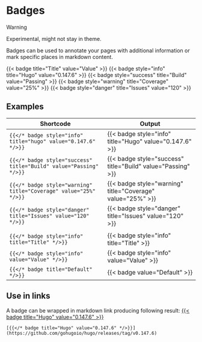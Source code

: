 # Badges

> [!WARNING]
> Experimental, might not stay in theme.

Badges can be used to annotate your pages with additional information or mark specific places in markdown content.

{{< badge title="Title" value="Value" >}}
{{< badge style="info" title="Hugo" value="0.147.6" >}}
{{< badge style="success" title="Build" value="Passing" >}}
{{< badge style="warning" title="Coverage" value="25%" >}}
{{< badge style="danger" title="Issues" value="120" >}}

## Examples

| Shortcode | Output |
| --        | --     |
| `{{</* badge style="info" title="hugo" value="0.147.6" */>}}`     | {{< badge style="info" title="Hugo" value="0.147.6" >}}     |
| `{{</* badge style="success" title="Build" value="Passing" */>}}` | {{< badge style="success" title="Build" value="Passing" >}} |
| `{{</* badge style="warning" title="Coverage" value="25%" */>}}`  | {{< badge style="warning" title="Coverage" value="25%" >}}  |
| `{{</* badge style="danger" title="Issues" value="120" */>}}`     | {{< badge style="danger" title="Issues" value="120" >}}     |
| | |
| `{{</* badge style="info" title="Title" */>}}`                    | {{< badge style="info" title="Title" >}}                    |
| `{{</* badge style="info" value="Value" */>}}`                    | {{< badge style="info" value="Value" >}}                    |
| `{{</* badge title="Default" */>}}`                               | {{< badge value="Default" >}}                               |

## Use in links 

A badge can be wrapped in markdown link producing following result: [{{< badge title="Hugo" value="0.147.6" >}}](https://github.com/gohugoio/hugo/releases/tag/v0.147.6)
```tpl
[{{</* badge title="Hugo" value="0.147.6" */>}}](https://github.com/gohugoio/hugo/releases/tag/v0.147.6)
```
